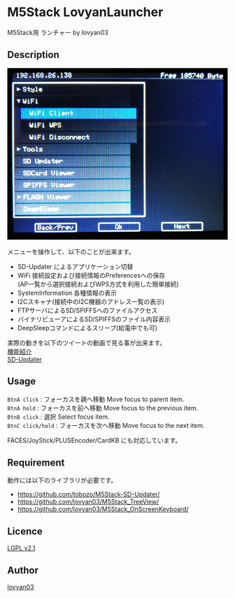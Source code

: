 M5Stack LovyanLauncher
===

M5Stack用 ランチャー by lovyan03  

## Description
  
![image](https://raw.githubusercontent.com/lovyan03/M5Stack_LovyanLauncher/master/image/img_001.jpg)
  
メニューを操作して、以下のことが出来ます。  
  
* SD-Updater によるアプリケーション切替  
* WiFi 接続設定および接続情報のPreferencesへの保存  
     (AP一覧から選択接続およびWPS方式を利用した簡単接続)  
* SystemInformation 各種情報の表示  
* I2Cスキャナ(接続中のI2C機器のアドレス一覧の表示)  
* FTPサーバによるSD/SPIFFSへのファイルアクセス  
* バイナリビューアによるSD/SPIFFSのファイル内容表示  
* DeepSleepコマンドによるスリープ(給電中でも可)  
  
実際の動きを以下のツイートの動画で見る事が出来ます。  
[機能紹介](https://twitter.com/-/status/1096966245562212352)  
[SD-Updater](https://twitter.com/-/status/1097126013295681537)  

## Usage
 `BtnA click` : フォーカスを親へ移動  Move focus to parent item.  
 `BtnA hold`  : フォーカスを前へ移動  Move focus to the previous item.  
 `BtnB click` : 選択  Select focus item.  
 `BtnC click/hold` : フォーカスを次へ移動  Move focus to the next item.  
  
FACES/JoyStick/PLUSEncoder/CardKB にも対応しています。  
  
## Requirement
動作には以下のライブラリが必要です。  

* https://github.com/tobozo/M5Stack-SD-Updater/  
* https://github.com/lovyan03/M5Stack_TreeView/  
* https://github.com/lovyan03/M5Stack_OnScreenKeyboard/  



## Licence

[LGPL v2.1](https://github.com/lovyan03/M5Stack_LovyanLauncher/blob/master/LICENSE)  

## Author

[lovyan03](https://twitter.com/lovyan03)  

